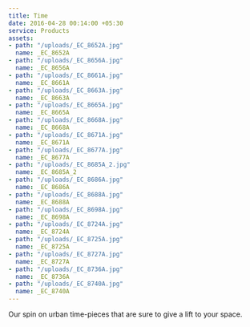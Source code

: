 ```yaml
---
title: Time
date: 2016-04-28 00:14:00 +05:30
service: Products
assets:
- path: "/uploads/_EC_8652A.jpg"
  name: _EC_8652A
- path: "/uploads/_EC_8656A.jpg"
  name: _EC_8656A
- path: "/uploads/_EC_8661A.jpg"
  name: _EC_8661A
- path: "/uploads/_EC_8663A.jpg"
  name: _EC_8663A
- path: "/uploads/_EC_8665A.jpg"
  name: _EC_8665A
- path: "/uploads/_EC_8668A.jpg"
  name: _EC_8668A
- path: "/uploads/_EC_8671A.jpg"
  name: _EC_8671A
- path: "/uploads/_EC_8677A.jpg"
  name: _EC_8677A
- path: "/uploads/_EC_8685A_2.jpg"
  name: _EC_8685A_2
- path: "/uploads/_EC_8686A.jpg"
  name: _EC_8686A
- path: "/uploads/_EC_8688A.jpg"
  name: _EC_8688A
- path: "/uploads/_EC_8698A.jpg"
  name: _EC_8698A
- path: "/uploads/_EC_8724A.jpg"
  name: _EC_8724A
- path: "/uploads/_EC_8725A.jpg"
  name: _EC_8725A
- path: "/uploads/_EC_8727A.jpg"
  name: _EC_8727A
- path: "/uploads/_EC_8736A.jpg"
  name: _EC_8736A
- path: "/uploads/_EC_8740A.jpg"
  name: _EC_8740A
---
```


Our spin on urban time-pieces that are sure to give a lift to your space.
